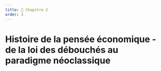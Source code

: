 ```yaml
---
title: 🚀 Chapitre 2
order: 3
---
```


# Histoire de la pensée économique - de la loi des débouchés au paradigme néoclassique
